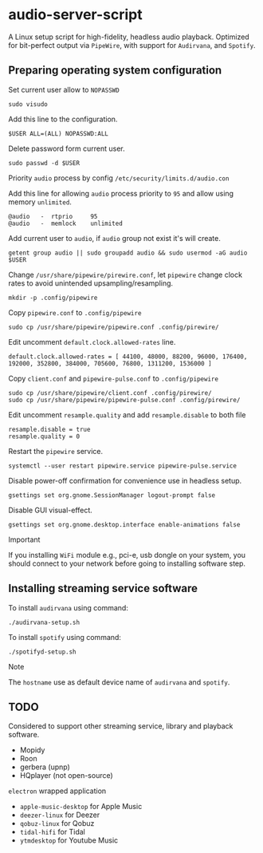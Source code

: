 # audio-server-script  

A Linux setup script for high-fidelity, headless audio playback. Optimized for bit-perfect output via `PipeWire`, with support for `Audirvana`, and `Spotify`.

## Preparing operating system configuration

Set current user allow to `NOPASSWD`

``` shell
sudo visudo
```

Add this line to the configuration.
``` text
$USER ALL=(ALL) NOPASSWD:ALL
```

Delete password form current user.
``` shela
sudo passwd -d $USER
```

Priority `audio` process by config `/etc/security/limits.d/audio.con`

Add this line for allowing `audio` process priority to `95` and allow using memory `unlimited`.
``` text
@audio   -  rtprio     95
@audio   -  memlock    unlimited
```

Add current user to `audio`, if `audio` group not exist it's will create.

```
getent group audio || sudo groupadd audio && sudo usermod -aG audio $USER
```

Change `/usr/share/pipewire/pirewire.conf`, let `pipewire` change clock rates to avoid unintended upsampling/resampling.  

``` shell
mkdir -p .config/pipewire
```

Copy `pipewire.conf` to `.config/pipewire`

``` shell
sudo cp /usr/share/pipewire/pipewire.conf .config/pirewire/
```

Edit uncomment `default.clock.allowed-rates` line.

``` text 
default.clock.allowed-rates = [ 44100, 48000, 88200, 96000, 176400, 192000, 352800, 384000, 705600, 76800, 1311200, 1536000 ]
``` 

Copy `client.conf` and `pipewire-pulse.conf` to `.config/pipewire`

``` shell
sudo cp /usr/share/pipewire/client.conf .config/pirewire/
sudo cp /usr/share/pipewire/pipewire-pulse.conf .config/pirewire/
```

Edit uncomment `resample.quality` and add `resample.disable` to both file

``` text
resample.disable = true
resample.quality = 0
``` 

Restart the `pipewire` service.

``` shell
systemctl --user restart pipewire.service pipewire-pulse.service
```

Disable power-off confirmation for convenience use in headless setup.

``` shell
gsettings set org.gnome.SessionManager logout-prompt false
```

Disable GUI visual-effect.

``` shell
gsettings set org.gnome.desktop.interface enable-animations false
```

> [!IMPORTANT]
> If you installing `WiFi` module e.g., pci-e, usb dongle on your system, you should connect to your network before going to installing software step.

## Installing streaming service software

To install `audirvana` using command:
``` shell
./audirvana-setup.sh
```

<!-- TODO -->
<!-- To install `roon` using command:
``` shell
./roon-setup.sh
``` -->

To install `spotify` using command:
``` shell
./spotifyd-setup.sh
```

> [!NOTE]
> The `hostname` use as default device name of `audirvana` and `spotify`.

## TODO 

Considered to support other streaming service, library and playback software.

- Mopidy 
- Roon
- gerbera (upnp)
- HQplayer (not open-source)

`electron` wrapped application
- `apple-music-desktop` for Apple Music
- `deezer-linux` for Deezer
- `qobuz-linux` for Qobuz
- `tidal-hifi` for Tidal
- `ytmdesktop` for Youtube Music
